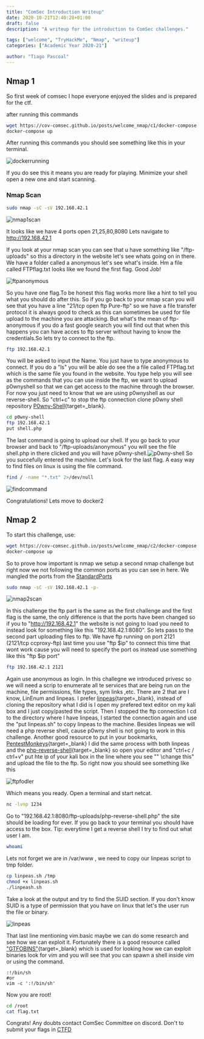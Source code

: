 ```yaml
---
title: "ComSec Introduction Writeup"
date: 2020-10-21T12:40:28+01:00
draft: false
description: "A writeup for the introduction to ComSec challenges."

tags: ["welcome", "TryHackMe", "Nmap", "writeup"]
categories: ["Academic Year 2020-21"]

author: "Tiago Pascoal"
---
```


## Nmap 1

So first week of comsec I hope everyone enjoyed the slides and is prepared for the ctf.



after running this commands
```bash
wget https://cov-comsec.github.io/posts/welcome_nmap/c1/docker-compose.yaml
docker-compose up
```
After running this commands you should see something like this in your terminal.

![dockerrunning](imgs/docker_is_working.png)

If you do see this it means you are ready for playing.
Minimize your shell open a new one and start scanning.

### Nmap Scan

```bash
sudo nmap -sC -sV 192.168.42.1
```
![nmap1scan](imgs/nmap_1_scan.png)

It looks like we have 4 ports open 21,25,80,8080
Lets navigate to http://192.168.42.1

If you look at your nmap scan you can see that u have something like "/ftp-uploads" so this a directory in the website let's see whats going on in there. We have a folder called a anonymous let's see what's inside. Hm a file called FTPflag.txt looks like we found the first flag. Good Job!

![ftpanonymous](imgs/ftp_anonymous.png)

So you have one flag.To be honest this flag works more like a hint to tell you what you should do after this. So if you go back to your nmap scan you will see that you have a line "21/tcp open ftp Pure-ftp" so we have a file transfer protocol it is always good to check as this can sometimes be used for file upload to the machine you are attacking. But what's the mean of ftp-anonymous if you do a fast google search you will find out that when this happens you can have acces to ftp server without having to know the credentials.So lets try to connect to the ftp.

```bash
ftp 192.168.42.1
```
You will be asked to input the Name. You just have to type anonymous to connect.
If you do a "ls" you will be able do see the a file called FTPflag.txt which is the same file you found in the website. You type help you will see as the commands that you can use inside the ftp, we want to upload p0wnyshell so that we can get access to the machine through the browser. For now you just need to know that we are using p0wnyshell as our reverse-shell. So "ctrl+c" to stop the ftp connection clone p0wny shell repository [P0wny-Shell](http://github.com/flozz/p0wny-shell.git){target=_blank}.
```bash
cd p0wny-shell
ftp 192.168.42.1
put shell.php
```
The last command is going to upload our shell.
If you go back to your browser and back to "/ftp-uploads/anonymous" you will see the file shell.php in there clicked and you will have p0wny-shell.![p0wny-shell](imgs/pwnyshell.png) So you succefully entered the machine. Let's look for the last flag. A easy way to find files on linux is using the file command.
```bash
find / -name "*.txt" 2>/dev/null
```
![findcommand](imgs/find_command.png)

Congratulations! Lets move to docker2

## Nmap 2

To start this challenge, use:

```sh
wget https://cov-comsec.github.io/posts/welcome_nmap/c2/docker-compose.yaml
docker-compose up
```

So to prove how important is nmap we setup a second nmap challenge but right now we not following the common ports as you can see in here. We mangled the ports from the [StandardPorts](imgs/commonports.pdf)

```bash
sudo nmap -sC -sV 192.168.42.1 -p-
```

![nmap2scan](imgs/nmap_2_scan.png)

In this challenge the ftp part is the same as the first challenge and the first flag is the same, the only difference is that the ports have been changed so if you to "http://192.168.42.1" the website is not going to load you need to instead look for something like this "192.168.42.1:8080".
So lets pass to the second part uploading files to ftp. We have ftp running on port 2121 (2121/tcp ccproxy-ftp) last time you use "ftp $ip" to connect this time that wont work cause you will need to specify the port os instead use something like this "ftp $ip port"
```bash
ftp 192.168.42.1 2121
```
Again use anonymous as login. 
In this challegne we introduced privesc so we will need a scrip to enumerate all te services that are being run on the machine, file permissions, file types, sym links ,etc.
There are 2 that are I know, LinEnum and linpeas. I prefer [linpeas](https://github.com/carlospolop/privilege-escalation-awesome-scripts-suite/blob/master/linPEAS/linpeas.sh){target=_blank}, instead of cloning the repository what I did is I open my prefered text editor on my kali box and I just copy/pasted the script. Then I stopped the ftp connection I cd to the directory where I have linpeas, I started the connection again and use the "put linpeas.sh" to copy linpeas to the machine. Besides linpeas we will need a php reverse shell, cause p0wny shell is not going to work in this challenge. Another good resource to put in your bookmarks, [PentestMonkeys](https://github.com/pentestmonkey/php-reverse-shell){target=_blank} I did the same process with both linpeas and the [php-reverse-shell](https://github.com/pentestmonkey/php-reverse-shell/blob/master/php-reverse-shell.php){target=_blank} so open your editor and "ctrl+c / ctrl+v" put hte ip of your kali box in the line where you see "" \\change this" and upload the file to the ftp.
So right now you should see something like this 

![ftpfodler](imgs/uploads2.png)

Which means you ready. Open a terminal and start netcat.
```bash
nc -lvnp 1234
```
Go to "192.168.42.1:8080/ftp-uploads/php-reverse-shell.php" the site should be loading for ever. If you go back to your terminal you should have access to the box.
Tip: everytime I get a reverse shell I try to find out what user I am.
```bash
whoami
```
Lets not forget we are in /var/www , we need to copy our linpeas script to tmp folder.
```bash
cp linpeas.sh /tmp
chmod +x linpeas.sh
./linpeash.sh
```
Take a look at the output and try to find the SUID section. If you don't know SUID is a type of permission that you have on linux that let's the user run the file or binary. 

![linpeas](imgs/linpeas.png)

That last line mentioning vim.basic maybe we can do some research and see how we can exploit it. Fortunately there is a good resource called ["GTFOBINS"](https://gtfobins.github.io/){target=_blank} which is used for looking how we can exploit binaries look for vim and you will see that you can spawn a shell inside vim or using the command. 
```
:!/bin/sh
#or
vim -c ':!/bin/sh'
```
Now you are root!
```bash
cd /root
cat flag.txt
```
Congrats!
Any doubts contact ComSec Committee on discord.
Don't to submit your flags in [CTFD](https://cueh-comsec.ctfd.io/)
